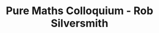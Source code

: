 ---
layout: seminartalk
speaker: Rob Silversmith
speakerinst: University of Warwick
speakershortinst: Warwick
speakerurl: https://sites.google.com/view/rob-silversmith/home
talktitle: 
talkdate: Mar 23 2023
talkterm: "2023S2"
talktime: "16.00"
talkplace: MI Theatre C
title: "Pure Maths Colloquium - Rob Silversmith"
---